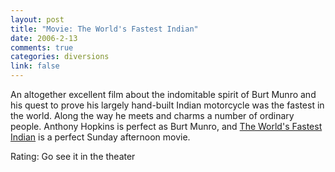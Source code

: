 ```yaml
--- 
layout: post
title: "Movie: The World's Fastest Indian"
date: 2006-2-13
comments: true
categories: diversions
link: false
---
```

An altogether excellent film about the indomitable spirit of Burt Munro and his quest to prove his largely hand-built Indian motorcycle was the fastest in the world. Along the way he meets and charms a number of ordinary people. Anthony Hopkins is perfect as Burt Munro, and <a href="http://imdb.com/title/tt0412080/" title="The World's Fastest Indian">The World's Fastest Indian</a> is a perfect Sunday afternoon movie.

Rating: Go see it in the theater

